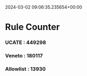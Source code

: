 2024-03-02 09:06:35.235654+00:00
# Rule Counter 
 ### UCATE : 449298

 ### Veneto : 180117

 ### Allowlist : 13930